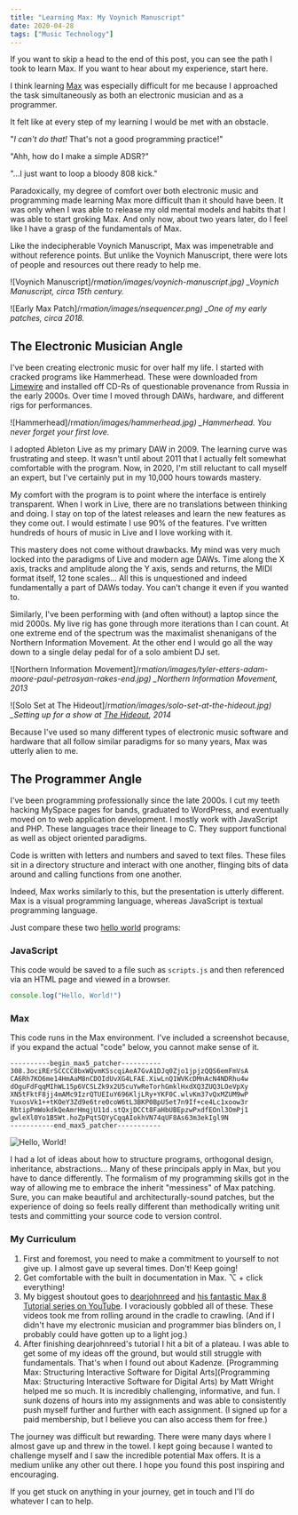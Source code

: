 ```yaml
---
title: "Learning Max: My Voynich Manuscript"
date: 2020-04-28
tags: ["Music Technology"]
---
```


If you want to skip a head to the end of this post, you can see the path I took to learn Max. If you want to hear about my experience, start here.

<!--x-->

I think learning [Max](https://cycling74.com) was especially difficult for me because I approached the task simultaneously as both an electronic musician and as a programmer.

It felt like at every step of my learning I would be met with an obstacle.

"_I can't do that!_ That's not a good programming practice!"

"Ahh, how do I make a simple ADSR?"

"...I just want to loop a bloody 808 kick."

Paradoxically, my degree of comfort over both electronic music and programming made learning Max more difficult than it should have been. It was only when I was able to release my old mental models and habits that I was able to start groking Max. And only now, about two years later, do I feel like I have a grasp of the fundamentals of Max.

Like the indecipherable Voynich Manuscript, Max was impenetrable and without reference points. But unlike the Voynich Manuscript, there were lots of people and resources out there ready to help me.

![Voynich Manuscript]/rm*ation/images/voynich-manuscript.jpg)
\_Voynich Manuscript, circa 15th century.*

![Early Max Patch]/rm*ation/images/nsequencer.png)
\_One of my early patches, circa 2018.*

## The Electronic Musician Angle

I've been creating electronic music for over half my life. I started with cracked programs like Hammerhead. These were downloaded from [Limewire](https://en.wikipedia.org/wiki/LimeWire) and installed off CD-Rs of questionable provenance from Russia in the early 2000s. Over time I moved through DAWs, hardware, and different rigs for performances.

![Hammerhead]/rm*ation/images/hammerhead.jpg)
\_Hammerhead. You never forget your first love.*

I adopted Ableton Live as my primary DAW in 2009. The learning curve was frustrating and steep. It wasn't until about 2011 that I actually felt somewhat comfortable with the program. Now, in 2020, I'm still reluctant to call myself an expert, but I've certainly put in my 10,000 hours towards mastery.

My comfort with the program is to point where the interface is entirely transparent. When I work in Live, there are no translations between thinking and doing. I stay on top of the latest releases and learn the new features as they come out. I would estimate I use 90% of the features. I've written hundreds of hours of music in Live and I love working with it.

This mastery does not come without drawbacks. My mind was very much locked into the paradigms of Live and modern age DAWs. Time along the X axis, tracks and amplitude along the Y axis, sends and returns, the MIDI format itself, 12 tone scales... All this is unquestioned and indeed fundamentally a part of DAWs today. You can't change it even if you wanted to.

Similarly, I've been performing with (and often without) a laptop since the mid 2000s. My live rig has gone through more iterations than I can count. At one extreme end of the spectrum was the maximalist shenanigans of the Northern Information Movement. At the other end I would go all the way down to a single delay pedal for of a solo ambient DJ set.

![Northern Information Movement]/rm*ation/images/tyler-etters-adam-moore-paul-petrosyan-rakes-end.jpg)
\_Northern Information Movement, 2013*

![Solo Set at The Hideout]/rm*ation/images/solo-set-at-the-hideout.jpg)
\_Setting up for a show at [The Hideout](https://www.hideoutchicago.com/), 2014*

Because I've used so many different types of electronic music software and hardware that all follow similar paradigms for so many years, Max was utterly alien to me.

## The Programmer Angle

I've been programming professionally since the late 2000s. I cut my teeth hacking MySpace pages for bands, graduated to WordPress, and eventually moved on to web application development. I mostly work with JavaScript and PHP. These languages trace their lineage to C. They support functional as well as object oriented paradigms.

Code is written with letters and numbers and saved to text files. These files sit in a directory structure and interact with one another, flinging bits of data around and calling functions from one another.

Indeed, Max works similarly to this, but the presentation is utterly different. Max is a visual programming language, whereas JavaScript is textual programming language.

Just compare these two [hello world](https://en.wikipedia.org/wiki/%22Hello,_World!%22_program) programs:

### JavaScript

This code would be saved to a file such as `scripts.js` and then referenced via an HTML page and viewed in a browser.

```js
console.log("Hello, World!")
```

### Max

This code runs in the Max environment. I've included a screenshot because, if you expand the actual "code" below, you cannot make sense of it.

```max
----------begin_max5_patcher----------
308.3ociRErSCCCC8bxWQvmKSscqiAeA7GvA1DJq0Zjo1jpjzQQS6emFmVsA
CA6Rh7KO6me14HmAaM8nCDOIdUvXG4LFAE.XiwLnQ1WVKcDMnAcN4NDRhu4w
dOguFdFqqMIhWL15p6VCSLZk9x2U5cuYwReTorhGmklHxdXQ3ZUQ3LOeVpXy
XN5tFktF8jj4mAMc9IzrQTUEIuY696KljLRy+YKF0C.wlvKm37vQxMZUM9wP
YuxosVk1++tKOeY3Zd9e6tre0coW6tL3BKP0BpU5et7n9If+ce4Lc1xoow3r
RbtipPmWokdkQeAmrHmqjU11d.stQxjDCCt8FaHbUBEpzwPxdfEOnl3OmPj1
gwleXl0Yo1B5Wt.hoZpPqtSQYyCqqAIokhVN74qUF8As63m3ekIgl9N
-----------end_max5_patcher-----------
```

![Hello, World!](/images/hello-world.png)

I had a lot of ideas about how to structure programs, orthogonal design, inheritance, abstractions... Many of these principals apply in Max, but you have to dance differently. The formalism of my programming skills got in the way of allowing me to embrace the inherit "messiness" of Max patching. Sure, you can make beautiful and architecturally-sound patches, but the experience of doing so feels really different than methodically writing unit tests and committing your source code to version control.

### My Curriculum

1. First and foremost, you need to make a commitment to yourself to not give up. I almost gave up several times. Don't! Keep going!
2. Get comfortable with the built in documentation in Max. ⌥ + click everything!
3. My biggest shoutout goes to [dearjohnreed](https://www.youtube.com/user/dearjohnreed) and [his fantastic Max 8 Tutorial series on YouTube](https://www.youtube.com/watch?v=TO8cRfKT624&list=PLVIa8UkRzErsL95NoKH0QFaoLVMFqxbnA). I voraciously gobbled all of these. These videos took me from rolling around in the cradle to crawling. (And if I didn't have my electronic musician and programmer bias blinders on, I probably could have gotten up to a light jog.)
4. After finishing dearjohnreed's tutorial I hit a bit of a plateau. I was able to get some of my ideas off the ground, but would still struggle with fundamentals. That's when I found out about Kadenze. [Programming Max: Structuring Interactive Software for Digital Arts](Programming Max: Structuring Interactive Software for Digital Arts) by Matt Wright helped me so much. It is incredibly challenging, informative, and fun. I sunk dozens of hours into my assignments and was able to consistently push myself further and further with each assignment. (I signed up for a paid membership, but I believe you can also access them for free.)

The journey was difficult but rewarding. There were many days where I almost gave up and threw in the towel. I kept going because I wanted to challenge myself and I saw the incredible potential Max offers. It is a medium unlike any other out there. I hope you found this post inspiring and encouraging.

If you get stuck on anything in your journey, get in touch and I'll do whatever I can to help.
